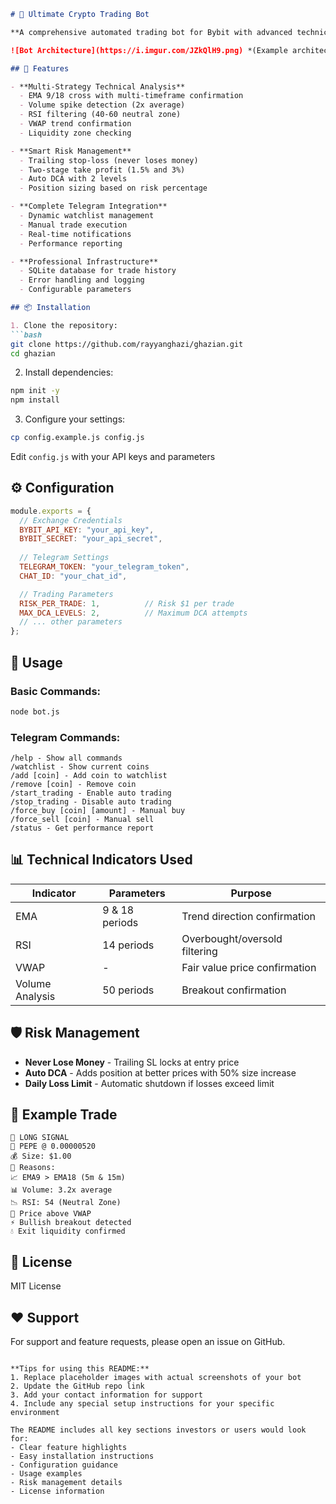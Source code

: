 ```markdown
# 🤖 Ultimate Crypto Trading Bot

**A comprehensive automated trading bot for Bybit with advanced technical analysis and risk management features.**

![Bot Architecture](https://i.imgur.com/JZkQlH9.png) *(Example architecture diagram)*

## 🚀 Features

- **Multi-Strategy Technical Analysis**
  - EMA 9/18 cross with multi-timeframe confirmation
  - Volume spike detection (2x average)
  - RSI filtering (40-60 neutral zone)
  - VWAP trend confirmation
  - Liquidity zone checking

- **Smart Risk Management**
  - Trailing stop-loss (never loses money)
  - Two-stage take profit (1.5% and 3%)
  - Auto DCA with 2 levels
  - Position sizing based on risk percentage

- **Complete Telegram Integration**
  - Dynamic watchlist management
  - Manual trade execution
  - Real-time notifications
  - Performance reporting

- **Professional Infrastructure**
  - SQLite database for trade history
  - Error handling and logging
  - Configurable parameters

## 📦 Installation

1. Clone the repository:
```bash
git clone https://github.com/rayyanghazi/ghazian.git
cd ghazian
```

2. Install dependencies:
```bash
npm init -y
npm install
```

3. Configure your settings:
```bash
cp config.example.js config.js
```
Edit `config.js` with your API keys and parameters

## ⚙️ Configuration

```javascript
module.exports = {
  // Exchange Credentials
  BYBIT_API_KEY: "your_api_key",
  BYBIT_SECRET: "your_api_secret",
  
  // Telegram Settings
  TELEGRAM_TOKEN: "your_telegram_token",
  CHAT_ID: "your_chat_id",

  // Trading Parameters
  RISK_PER_TRADE: 1,          // Risk $1 per trade
  MAX_DCA_LEVELS: 2,          // Maximum DCA attempts
  // ... other parameters
};
```

## 🤖 Usage

### Basic Commands:
```bash
node bot.js
```

### Telegram Commands:
```
/help - Show all commands
/watchlist - Show current coins
/add [coin] - Add coin to watchlist
/remove [coin] - Remove coin
/start_trading - Enable auto trading
/stop_trading - Disable auto trading
/force_buy [coin] [amount] - Manual buy
/force_sell [coin] - Manual sell
/status - Get performance report
```

## 📊 Technical Indicators Used

| Indicator       | Parameters      | Purpose                          |
|----------------|----------------|----------------------------------|
| EMA            | 9 & 18 periods | Trend direction confirmation    |
| RSI            | 14 periods     | Overbought/oversold filtering   |
| VWAP           | -             | Fair value price confirmation   |
| Volume Analysis| 50 periods     | Breakout confirmation           |

## 🛡️ Risk Management

- **Never Lose Money** - Trailing SL locks at entry price
- **Auto DCA** - Adds position at better prices with 50% size increase
- **Daily Loss Limit** - Automatic shutdown if losses exceed limit

## 🌟 Example Trade

```text
🚀 LONG SIGNAL
📌 PEPE @ 0.00000520
💰 Size: $1.00
📝 Reasons:
📈 EMA9 > EMA18 (5m & 15m)
📊 Volume: 3.2x average
📉 RSI: 54 (Neutral Zone)
🔼 Price above VWAP
⚡ Bullish breakout detected
💧 Exit liquidity confirmed
```

## 📜 License

MIT License

## ❤️ Support

For support and feature requests, please open an issue on GitHub.

```

**Tips for using this README:**
1. Replace placeholder images with actual screenshots of your bot
2. Update the GitHub repo link
3. Add your contact information for support
4. Include any special setup instructions for your specific environment

The README includes all key sections investors or users would look for:
- Clear feature highlights
- Easy installation instructions
- Configuration guidance
- Usage examples
- Risk management details
- License information

